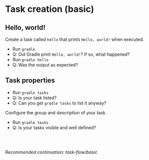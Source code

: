 # Task creation (basic)

## Hello, world!

Create a task called `hello` that prints `Hello, world!` when executed.

- Run `gradle`
- Q: Did Gradle print `Hello, world!`? If so, what happened?
- Run `gradle hello`
- Q: Was the output as expected?

## Task properties

- Run `gradle tasks`
- Q: Is your task listed?
- Q: Can you get `gradle tasks` to list it anyway?

Configure the group and description of your task.

- Run `gradle tasks`
- Q: Is your tasks visible and well defined?

<br>
<br>

_Recommended continuation: *task-flow/basic*_

